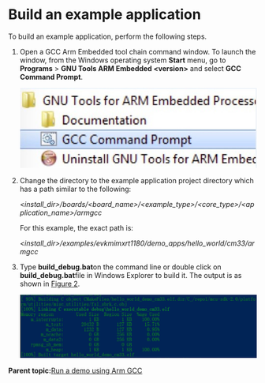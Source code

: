 # Build an example application

To build an example application, perform the following steps.

1.  Open a GCC Arm Embedded tool chain command window. To launch the window, from the Windows operating system **Start** menu, go to **Programs** \> **GNU Tools ARM Embedded <version\>** and select **GCC Command Prompt**.

    ![](../images/armgcc_launch_command_prompt.png "Launch command prompt")

2.  Change the directory to the example application project directory which has a path similar to the following:

    *<install\_dir\>/boards/<board\_name\>/<example\_type\>/<core\_type\>/<application\_name\>/armgcc*

    For this example, the exact path is:

    *<install\_dir\>/examples/evkmimxrt1180/demo\_apps/hello\_world/cm33/armgcc*

3.  Type **build\_debug.bat**on the command line or double click on **build\_debug.bat**file in Windows Explorer to build it. The output is as shown in [Figure 2](#FIG_HELLOWORLDSUCCESS).

    ![](../images/armgcc_hello_world_success.png "hello_world demo build successful")


**Parent topic:**[Run a demo using Arm GCC](../topics/run_a_demo_using_arm_gcc.md)

